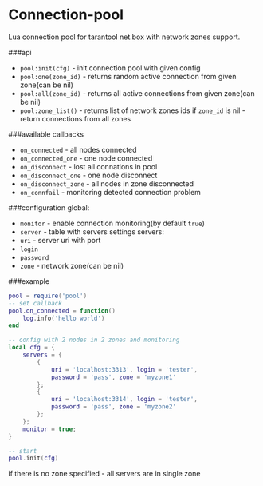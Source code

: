 # Connection-pool
Lua connection pool for tarantool net.box with network zones support.

###api
* `pool:init(cfg)` - init connection pool with given config
* `pool:one(zone_id)`  - returns random active connection from given zone(can be nil)
* `pool:all(zone_id)`  - returns all active connections from given zone(can be nil)
* `pool:zone_list()` - returns list of network zones ids
if `zone_id` is nil - return connections from all zones

###available callbacks
* `on_connected` - all nodes connected
* `on_connected_one` - one node connected
* `on_disconnect` - lost all connations in pool
* `on_disconnect_one` - one node disconnect
* `on_disconnect_zone` - all nodes in zone disconnected
* `on_connfail` - monitoring detected connection problem

###configuration
global:
* `monitor` - enable connection monitoring(by default `true`)
* `server` - table with servers settings
servers:
* `uri` - server uri with port
* `login`
* `password`
* `zone` - network zone(can be nil)

###example
```lua
pool = require('pool')
-- set callback
pool.on_connected = function()
    log.info('hello world')
end

-- config with 2 nodes in 2 zones and monitoring
local cfg = {
    servers = {
        {
            uri = 'localhost:3313', login = 'tester',
            password = 'pass', zone = 'myzone1'
        };
        {
            uri = 'localhost:3314', login = 'tester',
            password = 'pass', zone = 'myzone2'
        };
    };
    monitor = true;
}

-- start
pool.init(cfg)
```
if there is no zone specified - all servers are in single zone
